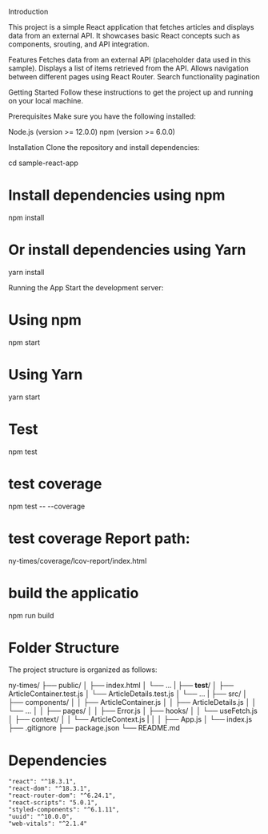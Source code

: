Introduction

This project is a simple React application that fetches articles and displays data from an external API. It showcases basic React concepts such as components, srouting, and API integration.

Features
Fetches data from an external API (placeholder data used in this sample).
Displays a list of items retrieved from the API.
Allows navigation between different pages using React Router.
Search functionality
pagination

Getting Started
Follow these instructions to get the project up and running on your local machine.

Prerequisites
Make sure you have the following installed:

Node.js (version >= 12.0.0)
npm (version >= 6.0.0)

Installation
Clone the repository and install dependencies:

cd sample-react-app

# Install dependencies using npm

npm install

# Or install dependencies using Yarn

yarn install

Running the App
Start the development server:

# Using npm

npm start

# Using Yarn

yarn start

# Test

npm test

# test coverage

npm test -- --coverage

# test coverage Report path:

ny-times/coverage/lcov-report/index.html

# build the applicatio

npm run build

# Folder Structure

The project structure is organized as follows:

ny-times/
├── public/
│ ├── index.html
│ └── ...
|
├── **test**/
│ ├── ArticleContainer.test.js
│ └── ArticleDetails.test.js
│ └── ...
|
├── src/
│ ├── components/
│ │ ├── ArticleContainer.js
│ │ ├── ArticleDetails.js
│ │ └── ...
│
│ ├── pages/
│ │ ├── Error.js
│ ├── hooks/
│ │ └── useFetch.js
│ ├── context/
│ │ └── ArticleContext.js
| │
│ ├── App.js
│ └── index.js
├── .gitignore
├── package.json
└── README.md

# Dependencies

    "react": "^18.3.1",
    "react-dom": "^18.3.1",
    "react-router-dom": "^6.24.1",
    "react-scripts": "5.0.1",
    "styled-components": "^6.1.11",
    "uuid": "^10.0.0",
    "web-vitals": "^2.1.4"

